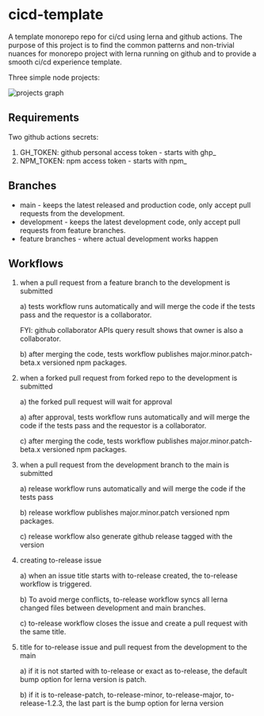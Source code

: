 # cicd-template

A template monorepo repo for ci/cd using lerna and github actions. The purpose of this project is to find the common patterns and non-trivial nuances for monorepo project with lerna running on github and to provide a smooth ci/cd experience template.

Three simple node projects:

<img alt="projects graph" src="https://github.com/pfapi/cicd-test/blob/development/images/graph.png" />

## Requirements

Two github actions secrets: 

1) GH_TOKEN: github personal access token - starts with ghp_
2) NPM_TOKEN: npm access token - starts with npm_

## Branches

* main - keeps the latest released and production code, only accept pull requests from the development.
* development - keeps the latest development code, only accept pull requests from feature branches.
* feature branches - where actual development works happen

## Workflows

1) when a pull request from a feature branch to the development is submitted

    a) tests workflow runs automatically and will merge the code if the tests pass and the requestor is a collaborator.

    FYI: github collaborator APIs query result shows that owner is also a collaborator.

    b) after merging the code, tests workflow publishes major.minor.patch-beta.x versioned npm packages.

2) when a forked pull request from forked repo to the development is submitted

    a) the forked pull request will wait for approval

    a) after approval, tests workflow runs automatically and will merge the code if the tests pass and the requestor is a collaborator.

    c) after merging the code, tests workflow publishes major.minor.patch-beta.x versioned npm packages.

3) when a pull request from the development branch to the main is submitted

    a) release workflow runs automatically and will merge the code if the tests pass

    b) release workflow publishes major.minor.patch versioned npm packages.

    c) release workflow also generate github release tagged with the version

4) creating to-release issue

    a) when an issue title starts with to-release created, the to-release workflow is triggered.

    b) To avoid merge conflicts, to-release workflow syncs all lerna changed files between development and main branches.

    c) to-release workflow closes the issue and create a pull request with the same title.

5) title for to-release issue and pull request from the development to the main

    a) if it is not started with to-release or exact as to-release, the default bump option for lerna version is patch.

    b) if it is to-release-patch, to-release-minor, to-release-major, to-release-1.2.3, the last part is the bump option for lerna version

     

